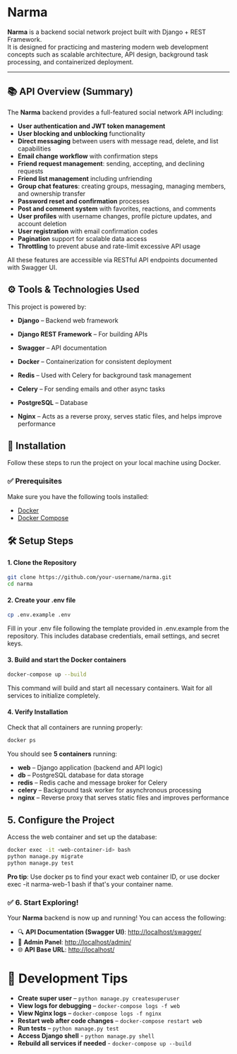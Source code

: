 # Narma

**Narma** is a backend social network project built with Django + REST Framework.  
It is designed for practicing and mastering modern web development concepts such as scalable architecture, API design, background task processing, and containerized deployment.  

---

## 📚 API Overview (Summary)

The **Narma** backend provides a full-featured social network API including:

- **User authentication and JWT token management**  
- **User blocking and unblocking** functionality  
- **Direct messaging** between users with message read, delete, and list capabilities  
- **Email change workflow** with confirmation steps  
- **Friend request management**: sending, accepting, and declining requests  
- **Friend list management** including unfriending  
- **Group chat features**: creating groups, messaging, managing members, and ownership transfer  
- **Password reset and confirmation** processes  
- **Post and comment system** with favorites, reactions, and comments  
- **User profiles** with username changes, profile picture updates, and account deletion  
- **User registration** with email confirmation codes  
- **Pagination** support for scalable data access  
- **Throttling** to prevent abuse and rate-limit excessive API usage  

All these features are accessible via RESTful API endpoints documented with Swagger UI.

## ⚙️ Tools & Technologies Used

This project is powered by:

- **Django** – Backend web framework

- **Django REST Framework** – For building APIs

- **Swagger** – API documentation

- **Docker** – Containerization for consistent deployment

- **Redis** – Used with Celery for background task management

- **Celery**  – For sending emails and other async tasks

- **PostgreSQL** – Database

- **Nginx** – Acts as a reverse proxy, serves static files, and helps improve performance

## 🚀 Installation

Follow these steps to run the project on your local machine using Docker.

### ✅ Prerequisites

Make sure you have the following tools installed:

- [Docker](https://www.docker.com/)
- [Docker Compose](https://docs.docker.com/compose/)


## 🛠️ Setup Steps
#### 1. Clone the Repository
```bash
git clone https://github.com/your-username/narma.git
cd narma
```
#### 2. Create your .env file
```bash
cp .env.example .env
```
 Fill in your .env file following the template provided in .env.example from the repository. This includes database credentials, email settings, and secret keys.

#### 3. Build and start the Docker containers
```bash
docker-compose up --build
```
This command will build and start all necessary containers. Wait for all services to initialize completely.

#### 4. Verify Installation
Check that all containers are running properly:
```bash
docker ps
```

You should see **5 containers** running:
- **web** – Django application (backend and API logic)
- **db** – PostgreSQL database for data storage
- **redis** – Redis cache and message broker for Celery
- **celery** – Background task worker for asynchronous processing
- **nginx** – Reverse proxy that serves static files and improves performance

## 5. Configure the Project
Access the web container and set up the database:
```bash
docker exec -it <web-container-id> bash
python manage.py migrate
python manage.py test
```
**Pro tip**: Use docker ps to find your exact web container ID, or use docker exec -it narma-web-1 bash if that's your container name.

### ✅ 6. Start Exploring!

Your **Narma** backend is now up and running! You can access the following:

- 🔍 **API Documentation (Swagger UI)**: [http://localhost/swagger/](http://localhost/swagger/)
- 🔐 **Admin Panel**: [http://localhost/admin/](http://localhost/admin/)
- 🌐 **API Base URL**: [http://localhost/](http://localhost/)


# 🔧 Development Tips
- **Create super user** – `python manage.py createsuperuser`
- **View logs for debugging** – `docker-compose logs -f web`
- **View Nginx logs** – `docker-compose logs -f nginx`
- **Restart web after code changes** – `docker-compose restart web`
- **Run tests** – `python manage.py test`
- **Access Django shell** - `python manage.py shell`
- **Rebuild all services if needed** - `docker-compose up --build`
